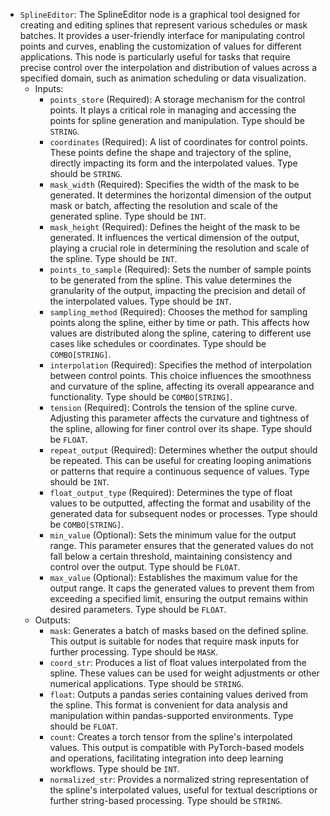 - `SplineEditor`: The SplineEditor node is a graphical tool designed for creating and editing splines that represent various schedules or mask batches. It provides a user-friendly interface for manipulating control points and curves, enabling the customization of values for different applications. This node is particularly useful for tasks that require precise control over the interpolation and distribution of values across a specified domain, such as animation scheduling or data visualization.
    - Inputs:
        - `points_store` (Required): A storage mechanism for the control points. It plays a critical role in managing and accessing the points for spline generation and manipulation. Type should be `STRING`.
        - `coordinates` (Required): A list of coordinates for control points. These points define the shape and trajectory of the spline, directly impacting its form and the interpolated values. Type should be `STRING`.
        - `mask_width` (Required): Specifies the width of the mask to be generated. It determines the horizontal dimension of the output mask or batch, affecting the resolution and scale of the generated spline. Type should be `INT`.
        - `mask_height` (Required): Defines the height of the mask to be generated. It influences the vertical dimension of the output, playing a crucial role in determining the resolution and scale of the spline. Type should be `INT`.
        - `points_to_sample` (Required): Sets the number of sample points to be generated from the spline. This value determines the granularity of the output, impacting the precision and detail of the interpolated values. Type should be `INT`.
        - `sampling_method` (Required): Chooses the method for sampling points along the spline, either by time or path. This affects how values are distributed along the spline, catering to different use cases like schedules or coordinates. Type should be `COMBO[STRING]`.
        - `interpolation` (Required): Specifies the method of interpolation between control points. This choice influences the smoothness and curvature of the spline, affecting its overall appearance and functionality. Type should be `COMBO[STRING]`.
        - `tension` (Required): Controls the tension of the spline curve. Adjusting this parameter affects the curvature and tightness of the spline, allowing for finer control over its shape. Type should be `FLOAT`.
        - `repeat_output` (Required): Determines whether the output should be repeated. This can be useful for creating looping animations or patterns that require a continuous sequence of values. Type should be `INT`.
        - `float_output_type` (Required): Determines the type of float values to be outputted, affecting the format and usability of the generated data for subsequent nodes or processes. Type should be `COMBO[STRING]`.
        - `min_value` (Optional): Sets the minimum value for the output range. This parameter ensures that the generated values do not fall below a certain threshold, maintaining consistency and control over the output. Type should be `FLOAT`.
        - `max_value` (Optional): Establishes the maximum value for the output range. It caps the generated values to prevent them from exceeding a specified limit, ensuring the output remains within desired parameters. Type should be `FLOAT`.
    - Outputs:
        - `mask`: Generates a batch of masks based on the defined spline. This output is suitable for nodes that require mask inputs for further processing. Type should be `MASK`.
        - `coord_str`: Produces a list of float values interpolated from the spline. These values can be used for weight adjustments or other numerical applications. Type should be `STRING`.
        - `float`: Outputs a pandas series containing values derived from the spline. This format is convenient for data analysis and manipulation within pandas-supported environments. Type should be `FLOAT`.
        - `count`: Creates a torch tensor from the spline's interpolated values. This output is compatible with PyTorch-based models and operations, facilitating integration into deep learning workflows. Type should be `INT`.
        - `normalized_str`: Provides a normalized string representation of the spline's interpolated values, useful for textual descriptions or further string-based processing. Type should be `STRING`.
